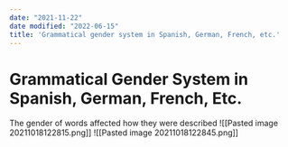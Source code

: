 ```yaml
---
date: "2021-11-22"
date modified: "2022-06-15"
title: 'Grammatical gender system in Spanish, German, French, etc.'
---
```


# Grammatical Gender System in Spanish, German, French, Etc.
The gender of words affected how they were described
![[Pasted image 20211018122815.png]]
![[Pasted image 20211018122845.png]]

